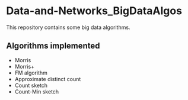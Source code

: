 # Data-and-Networks_BigDataAlgos

This repository contains some big data algorithms.

## Algorithms implemented
- Morris
- Morris+
- FM algorithm
- Approximate distinct count
- Count sketch
- Count-Min sketch
